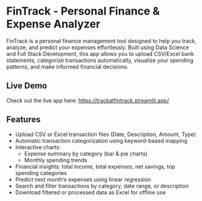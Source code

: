 # FinTrack - Personal Finance & Expense Analyzer

FinTrack is a personal finance management tool designed to help you track, analyze, and predict your expenses effortlessly. Built using Data Science and Full Stack Development, this app allows you to upload CSV/Excel bank statements, categorize transactions automatically, visualize your spending patterns, and make informed financial decisions.  

## Live Demo

Check out the live app here: https://trackatfintrack.streamlit.app/

## Features

- Upload CSV or Excel transaction files (Date, Description, Amount, Type)  
- Automatic transaction categorization using keyword-based mapping  
- Interactive charts:  
  - Expense summary by category (bar & pie charts)  
  - Monthly spending trends  
- Financial insights: total income, total expenses, net savings, top spending categories  
- Predict next month’s expenses using linear regression  
- Search and filter transactions by category, date range, or description  
- Download filtered or processed data as Excel for offline use  

